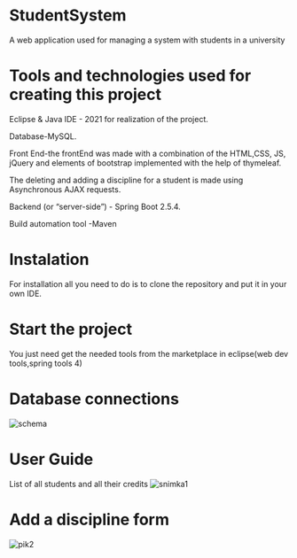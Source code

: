 # StudentSystem
A web application used for managing a system with students in a university
# Tools and technologies used for creating this project
Eclipse & Java IDE - 2021 for realization of the project.

Database-MySQL.

Front End-the frontEnd was made with a combination of the HTML,CSS, JS, jQuery and elements of bootstrap implemented with the help of thymeleaf.

The deleting and adding a discipline for a student is made using Asynchronous AJAX requests.

Backend (or “server-side”) - Spring Boot 2.5.4.

Build automation tool -Maven

# Instalation
For installation all you need to do is to clone the repository and put it in your own IDE.
# Start the project
You just need get the needed tools from the marketplace in eclipse(web dev tools,spring tools 4)
# Database connections
![schema](https://user-images.githubusercontent.com/91944884/143568658-cd20e17c-9569-4492-9425-828b49d8fa28.png)
# User Guide
List of all students and all their credits
![snimka1](https://user-images.githubusercontent.com/91944884/143568887-4b805d32-39df-4e54-b1cd-4679990f1062.png)
# Add a discipline form
![pik2](https://user-images.githubusercontent.com/91944884/143569656-1040ed7d-b864-4315-bc3f-ae19e955af29.png)

